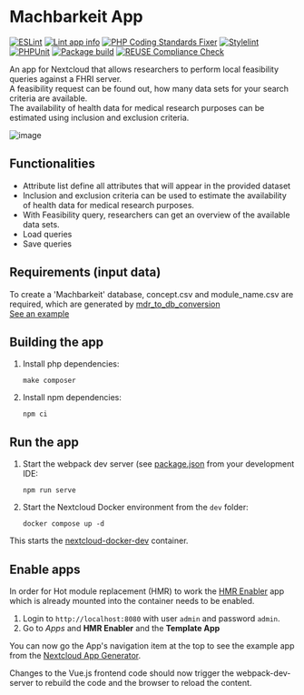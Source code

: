 <!--
* SPDX-FileCopyrightText: 2024 Sebastian Stöcker <sebastian.stoecker@uni-marburg.de>
* SPDX-License-Identifier: AGPL-3.0-or-later
-->

# Machbarkeit App
[![ESLint](https://github.com/diz-unimr/machbarkeit/actions/workflows/lint-eslint.yml/badge.svg)](https://github.com/diz-unimr/machbarkeit/actions/workflows/lint-eslint.yml)
[![Lint app info](https://github.com/diz-unimr/machbarkeit/actions/workflows/lint-info-xml.yml/badge.svg)](https://github.com/diz-unimr/machbarkeit/actions/workflows/lint-info-xml.yml)
[![PHP Coding Standards Fixer](https://github.com/diz-unimr/machbarkeit/actions/workflows/lint-php-cs.yml/badge.svg)](https://github.com/diz-unimr/machbarkeit/actions/workflows/lint-php-cs.yml)
[![Stylelint](https://github.com/diz-unimr/machbarkeit/actions/workflows/lint-stylelint.yml/badge.svg)](https://github.com/diz-unimr/machbarkeit/actions/workflows/lint-stylelint.yml)
[![PHPUnit](https://github.com/diz-unimr/machbarkeit/actions/workflows/phpunit-pgsql.yml/badge.svg)](https://github.com/diz-unimr/machbarkeit/actions/workflows/phpunit-pgsql.yml)
[![Package build](https://github.com/diz-unimr/machbarkeit/actions/workflows/appbuild.yml/badge.svg)](https://github.com/diz-unimr/machbarkeit/actions/workflows/appbuild.yml)
[![REUSE Compliance Check](https://github.com/diz-unimr/machbarkeit/actions/workflows/reuse.yml/badge.svg)](https://github.com/diz-unimr/machbarkeit/actions/workflows/reuse.yml)

An app for Nextcloud that allows researchers to perform local feasibility queries against a FHRI server. <br />
A feasibility request can be found out, how many data sets for your search criteria are available. <br />
The availability of health data for medical research purposes can be estimated using inclusion and exclusion criteria.

![image](https://github.com/user-attachments/assets/21841f73-4a9f-4121-a7ca-3226c8246eae)

## Functionalities
- Attribute list define all attributes that will appear in the provided dataset
- Inclusion and exclusion criteria can be used to estimate the availability of health data for medical research purposes.
- With Feasibility query, researchers can get an overview of the available data sets.
- Load queries
- Save queries

## Requirements (input data)
To create a 'Machbarkeit' database, concept.csv and module_name.csv are required, which are generated by [mdr_to_db_conversion](https://github.com/diz-unimr/mdr_to_db_conversion)
<br />
[See an example](https://github.com/diz-unimr/machbarkeit/tree/data-query-format/csvfile)
  

## Building the app

1. Install php dependencies:
   ```
   make composer
   ```
2. Install npm dependencies:
   ```
   npm ci
   ```

## Run the app

1. Start the webpack dev server (see [package.json](package.json) from your development IDE:
   ```
   npm run serve
   ```
2. Start the Nextcloud Docker environment from the `dev` folder:
   ```
   docker compose up -d
   ```

This starts the [nextcloud-docker-dev](https://github.com/juliushaertl/nextcloud-docker-dev) container.

## Enable apps

In order for Hot module replacement (HMR) to work the [HMR Enabler](https://github.com/nextcloud/hmr_enabler) app
which is already mounted into the container needs to be enabled.

1. Login to `http://localhost:8080` with user `admin` and password `admin`.
2. Go to _Apps_ and **HMR Enabler** and the **Template App**

You can now go the App's navigation item at the top to see the example app from the
[Nextcloud App Generator](https://apps.nextcloud.com/developer/apps/generate).

Changes to the Vue.js frontend code should now trigger the webpack-dev-server to rebuild the code and the browser to
reload the content.
